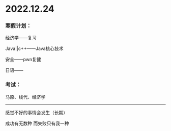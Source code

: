 # 2022.12.24

### 寒假计划：

经济学——复习

Java||c++——Java核心技术

安全——pwn复健

日语——

### 考试：

马原、线代、经济学

------

感觉不好的事情会发生（长期）

成功有无数种 而失败只有我一种

